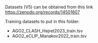 Datasets (V5) can be obtained from this link https://zenodo.org/records/14501607

Training datasets to put in this folder:

- AGO2_CLASH_Hejret2023_train.tsv
- AGO2_eCLIP_Manakov2022_train.tsv